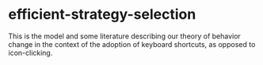 # efficient-strategy-selection
This is the model and some literature describing our theory of behavior change in the context of the adoption of keyboard shortcuts, as opposed to icon-clicking.
